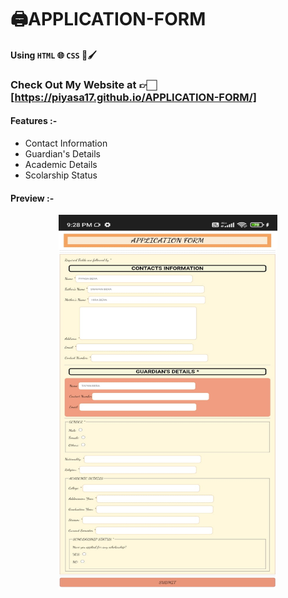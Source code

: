 # 🖨APPLICATION-FORM

#### Using `HTML` 🌐 `CSS` 🎨🖌

### Check Out My Website at 👉🏻 [https://piyasa17.github.io/APPLICATION-FORM/]

#### Features :- 
- Contact Information
- Guardian's Details
- Academic Details
- Scolarship Status

#### Preview :-
<p align="center"> 
    <img src="https://github.com/Piyasa17/APPLICATION-FORM/blob/main/WhatsApp%20Image%202022-06-28%20at%209.28.46%20PM.png" height="600" width="350">
</p>
